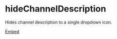 # hideChannelDescription

Hides channel description to a single dropdown icon.

[Embed](https://rawgit.com/intrnl/discordAdditions/master/hideChannelDescription/themefile.css)